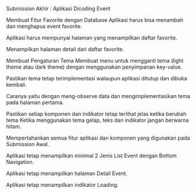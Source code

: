 Submission Akhir : Aplikasi Dicoding Event

Membuat Fitur Favorite dengan Database
Aplikasi harus bisa menambah dan menghapus event favorite.

Aplikasi harus mempunyai halaman yang menampilkan daftar favorite.

Menampilkan halaman detail dari daftar favorite.

Membuat Pengaturan Tema
Membuat menu untuk mengganti tema (light theme atau dark theme) dengan menggunakan penyimpanan key-value.

Pastikan tema tetap terimplementasi walaupun aplikasi ditutup dan dibuka kembali. 

Caranya yaitu dengan meng-observe data dan mengimplementasikan tema pada halaman pertama.

Pastikan setiap komponen dan indikator tetap terlihat jelas ketika berubah tema
Ketika menggunakan tema gelap, teks dan indikator jangan berwarna hitam.

Mempertahankan semua fitur aplikasi dan komponen yang digunakan pada Submission Awal.

Aplikasi tetap menampilkan minimal 2 Jenis List Event dengan Bottom Navigation.

Aplikasi tetap menampilkan halaman Detail Event.

Aplikasi tetap menampilkan indikator Loading.
